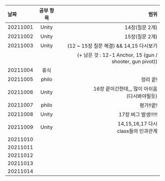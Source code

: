|날짜|공부 항목| 범위|
|:---|:---:|---:|
|20211001| Unity| 14장(질문 2개)|
|20211002| Unity| 15장(질문 2개)|
|20211003| Unity| (12 ~ 15장 질문 해결) && 14,15 다시보기|
|        |      | (+ 남은 것 : 12-1 Anchor, 15 (gun / shooter, gun pivot))|
|20211004| 휴식| |
|20211005| philo| 정리 끝!|
|20211006| Unity| 16장 끝이긴한데,,, 많이 아쉬움<br>(다시봐야될듯)</br>|
|20211007| philo| 평가!!끝!|
|20211008| Unity| 17장 버그 발생!!!!!|
|20211009| Unity| 14,15,16,17 다시<br>class들의 인과관계</br>|
|20211010|  | |
|20211011|  | |
|20211012|  | |
|20211013|  | |
|20211014|  | |

